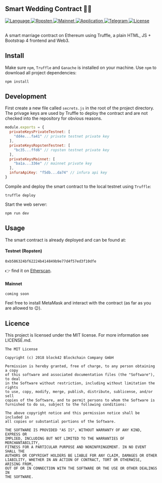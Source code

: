 ## Smart Wedding Contract 🤵👰

<div>
  <a href="#">
    <img src="https://img.shields.io/badge/language-solidity-brightgreen.svg" alt="Language" />
  </a>
  <a href="https://ropsten.etherscan.io/address/0xb586324bf62224b414849b9e77d4f57ed3f10dfe#code">
    <img src="https://img.shields.io/badge/contract-ropsten-orange.svg" alt="Ropsten" />
  </a>
  <a href="https://etherscan.io">
    <img src="https://img.shields.io/badge/contract-mainnet-brightgreen.svg" alt="Mainnet" />
  </a>
  <a href="https://block42.uber.space/smart-wedding-contract/">
    <img src="https://img.shields.io/badge/application-live-e91e63.svg" alt="Application" />
  </a>
  <a href="https://t.me/block42_crypto">
    <img src="https://img.shields.io/badge/chat-telegram-0088cc.svg" alt="Telegram" />
  </a>
  <a href="#">
    <img src="https://img.shields.io/badge/license-MIT-green.svg" alt="License" />
  </a>
</div>

<br />

A smart marriage contract on Ethereum using Truffle, a plain HTML, JS + Bootstrap 4 frontend and Web3.

## Install

Make sure `npm`, `Truffle` and `Ganache` is installed on your machine. Use `npm` to download all project dependencies:

```
npm install
```

## Development

First create a new file called `secrets.js` in the root of the project directory. The privage keys are used by Truffle to deploy the contract and are not checked into the repository for obvious reasons.

```js
module.exports = {
  privateKeysPrivateTestnet: [
    "dd4e...fa41" // private testnet private key
  ],
  privateKeysRopstenTestnet: [
    "bc35...ffd6" // ropsten testnet private key
  ],
  privateKeysMainnet: [
    "ba1a...336e" // mainnet private key
  ],
  infuraApiKey: "f5db...da74" // infura api key
}
```

Compile and deploy the smart contract to the local testnet using `Truffle`:

```
truffle deploy
```

Start the web server:

```
npm run dev
```

## Usage

The smart contract is already deployed and can be found at:

#### Testnet (Ropsten)

```solidity
0xb586324bf62224b414849b9e77d4f57ed3f10dfe
```
👉 find it on [Etherscan](https://ropsten.etherscan.io/address/0xb586324bf62224b414849b9e77d4f57ed3f10dfe#code).

#### Mainnet

```solidity
coming soon
```

Feel free to install MetaMask and interact with the contract (as far as you are allowed to 😉).

## Licence

This project is licensed under the MIT license. For more information see LICENSE.md.

```
The MIT License

Copyright (c) 2018 block42 Blockchain Company GmbH

Permission is hereby granted, free of charge, to any person obtaining a copy
of this software and associated documentation files (the "Software"), to deal
in the Software without restriction, including without limitation the rights
to use, copy, modify, merge, publish, distribute, sublicense, and/or sell
copies of the Software, and to permit persons to whom the Software is
furnished to do so, subject to the following conditions:

The above copyright notice and this permission notice shall be included in
all copies or substantial portions of the Software.

THE SOFTWARE IS PROVIDED "AS IS", WITHOUT WARRANTY OF ANY KIND, EXPRESS OR
IMPLIED, INCLUDING BUT NOT LIMITED TO THE WARRANTIES OF MERCHANTABILITY,
FITNESS FOR A PARTICULAR PURPOSE AND NONINFRINGEMENT. IN NO EVENT SHALL THE
AUTHORS OR COPYRIGHT HOLDERS BE LIABLE FOR ANY CLAIM, DAMAGES OR OTHER
LIABILITY, WHETHER IN AN ACTION OF CONTRACT, TORT OR OTHERWISE, ARISING FROM,
OUT OF OR IN CONNECTION WITH THE SOFTWARE OR THE USE OR OTHER DEALINGS IN
THE SOFTWARE.
```
